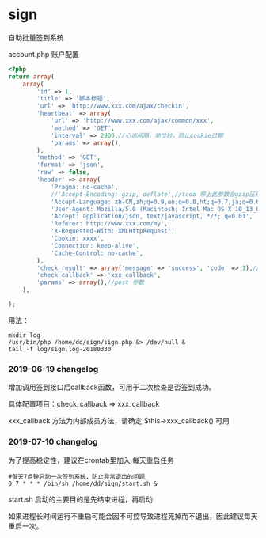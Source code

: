 # sign
自助批量签到系统

account.php 账户配置
```php
<?php
return array(
    array(
        'id' => 1,
        'title' => '脚本标题',
        'url' => 'http://www.xxx.com/ajax/checkin',
        'heartbeat' => array(
            'url' => 'http://www.xxx.com/ajax/common/xxx',
            'method' => 'GET',
            'interval' => 2900,//心态间隔，单位秒，防止cookie过期
            'params' => array(),
        ),
        'method' => 'GET',
        'format' => 'json',
        'raw' => false,
        'header' => array(
            'Pragma: no-cache',
            //'Accept-Encoding: gzip, deflate',//todo 带上此参数会gzip压缩，未来会做兼容，现在可暂时注释
            'Accept-Language: zh-CN,zh;q=0.9,en;q=0.8,ht;q=0.7,ja;q=0.6,zh-TW;q=0.5,es;q=0.4,ko;q=0.3',
            'User-Agent: Mozilla/5.0 (Macintosh; Intel Mac OS X 10_13_0) AppleWebKit/537.36 (KHTML, like Gecko) Chrome/65.0.3325.162 Safari/537.36',
            'Accept: application/json, text/javascript, */*; q=0.01',
            'Referer: http://www.xxx.com/my',
            'X-Requested-With: XMLHttpRequest',
            'Cookie: xxxx',
            'Connection: keep-alive',
            'Cache-Control: no-cache',
        ),
        'check_result' => array('message' => 'success', 'code' => 1),//当返回结果里 message的值为success,code的值为1的时候请求表示成功
        'check_callback' => 'xxx_callback',
        'params' => array(),//post 参数
    ),

);


```

用法：
```
mkdir log
/usr/bin/php /home/dd/sign/sign.php &> /dev/null &
tail -f log/sign.log-20180330
```

### 2019-06-19 changelog
增加调用签到接口后callback函数，可用于二次检查是否签到成功。

具体配置项目：check_callback => xxx_callback

xxx_callback 方法为内部成员方法，请确定 $this->xxx_callback() 可用

### 2019-07-10 changelog
为了提高稳定性，建议在crontab里加入 每天重启任务
```
#每天7点钟启动一次签到系统，防止异常退出的问题
0 7 * * * /bin/sh /home/dd/sign/start.sh &
```

start.sh 启动的主要目的是先结束进程，再启动

如果进程长时间运行不重启可能会因不可控导致进程死掉而不退出，因此建议每天重启一次。

